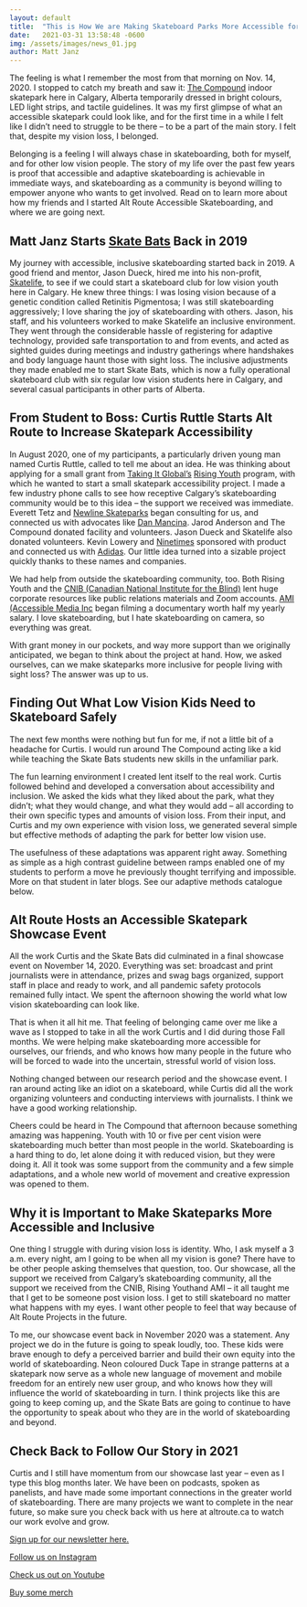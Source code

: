 ```yaml
---
layout: default
title:  "This is How We are Making Skateboard Parks More Accessible for Blind and Low Vision Athletes (Our Story So Far)"
date:   2021-03-31 13:58:48 -0600
img: /assets/images/news_01.jpg
author: Matt Janz
---
```

The feeling is what I remember the most from that morning on Nov. 14, 2020. I stopped to catch my breath and saw it: [The Compound](https://thecompoundyyc.com/ "The Compound") indoor skatepark here in Calgary, Alberta temporarily dressed in bright colours, LED light strips, and tactile guidelines. It was my first glimpse of what an accessible skatepark could look like, and for the first time in a while I felt like I didn’t need to struggle to be there – to be a part of the main story. I felt that, despite my vision loss, I belonged.

Belonging is a feeling I will always chase in skateboarding, both for myself, and for other low vision people. The story of my life over the past few years is proof that accessible and adaptive skateboarding is achievable in immediate ways, and skateboarding as a community is beyond willing to empower anyone who wants to get involved. Read on to learn more about how my friends and I started Alt Route Accessible Skateboarding, and where we are going next.
 
## Matt Janz Starts [Skate Bats](https://www.skatebats.ca/ "Skate Bats") Back in 2019

My journey with accessible, inclusive skateboarding started back in 2019. A good friend and mentor, Jason Dueck, hired me into his non-profit, [Skatelife](https://www.skatelife.ca/ "SkateLife"), to see if we could start a skateboard club for low vision youth here in Calgary. He knew three things: I was losing vision because of a genetic condition called Retinitis Pigmentosa; I was still skateboarding aggressively; I love sharing the joy of skateboarding with others. Jason, his staff, and his volunteers worked to make Skatelife an inclusive environment. They went through the considerable hassle of registering for adaptive technology, provided safe transportation to and from events, and acted as sighted guides during meetings and industry gatherings where handshakes and body language haunt those with sight loss. The inclusive adjustments they made enabled me to start Skate Bats, which is now a fully operational skateboard club with six regular low vision students here in Calgary, and several casual participants in other parts of Alberta.
 

## From Student to Boss: Curtis Ruttle Starts Alt Route to Increase Skatepark Accessibility 

In August 2020, one of my participants, a particularly driven young man named Curtis Ruttle, called to tell me about an idea. He was thinking about applying for a small grant from [Taking It Global’s](https://www.tigweb.org/ "Taking IT Global") [Rising Youth](https://www.risingyouth.ca/ "Rising Youth") program, with which he wanted to start a small skatepark accessibility project. I made a few industry phone calls to see how receptive Calgary’s skateboarding community would be to this idea – the support we received was immediate. Everett Tetz and [Newline Skateparks](https://www.newlineskateparks.com/ "Newline Skateparks") began consulting for us, and connected us with advocates like [Dan Mancina](https://www.keeppushinginc.com/ "Dan Mancina"). Jarod Anderson and The Compound donated facility and volunteers. Jason Dueck and Skatelife also donated volunteers. Kevin Lowery and [Ninetimes](https://ninetimesskateshop.com/ "Ninetimes Skate Shop") sponsored with product and connected us with [Adidas](https://www.adidas.ca/en/skateboarding "Adidas"). Our little idea turned into a sizable project quickly thanks to these names and companies. 

We had help from outside the skateboarding community, too. Both Rising Youth and the [CNIB (Canadian National Institute for the Blind)](https://cnib.ca/en?region=ab "CNIB") lent huge corporate resources like public relations materials and Zoom accounts. [AMI (Accessible Media Inc](https://www.ami.ca/new_ami "AMI") began filming a documentary worth half my yearly salary. I love skateboarding, but I hate skateboarding on camera, so everything was great.
            
With grant money in our pockets, and way more support than we originally anticipated, we began to think about the project at hand. How, we asked ourselves, can we make skateparks more inclusive for people living with sight loss? The answer was up to us.
 
## Finding Out What Low Vision Kids Need to Skateboard Safely 

The next few months were nothing but fun for me, if not a little bit of a headache for Curtis. I would run around The Compound acting like a kid while teaching the Skate Bats students new skills in the unfamiliar park. 

The fun learning environment I created lent itself to the real work. Curtis followed behind and developed a conversation about accessibility and inclusion. We asked the kids what they liked about the park, what they didn’t; what they would change, and what they would add – all according to their own specific types and amounts of vision loss. From their input, and Curtis and my own experience with vision loss, we generated several simple but effective methods of adapting the park for better low vision use.

The usefulness of these adaptations was apparent right away. Something as simple as a high contrast guideline between ramps enabled one of my students to perform a move he previously thought terrifying and impossible. More on that student in later blogs. See our adaptive methods catalogue below.   
 
## Alt Route Hosts an Accessible Skatepark Showcase Event 

All the work Curtis and the Skate Bats did culminated in a final showcase event on November 14, 2020. Everything was set: broadcast and print journalists were in attendance, prizes and swag bags organized, support staff in place and ready to work, and all pandemic safety protocols remained fully intact. We spent the afternoon showing the world what low vision skateboarding can look like.

That is when it all hit me. That feeling of belonging came over me like a wave as I stopped to take in all the work Curtis and I did during those Fall months. We were helping make skateboarding more accessible for ourselves, our friends, and who knows how many people in the future who will be forced to wade into the uncertain, stressful world of vision loss. 

Nothing changed between our research period and the showcase event. I ran around acting like an idiot on a skateboard, while Curtis did all the work organizing volunteers and conducting interviews with journalists. I think we have a good working relationship.

Cheers could be heard in The Compound that afternoon because something amazing was happening. Youth with 10 or five per cent vision were skateboarding much better than most people in the world. Skateboarding is a hard thing to do, let alone doing it with reduced vision, but they were doing it. All it took was some support from the community and a few simple adaptations, and a whole new world of movement and creative expression was opened to them.
 
## Why it is Important to Make Skateparks More Accessible and Inclusive

One thing I struggle with during vision loss is identity. Who, I ask myself a 3 a.m. every night, am I going to be when all my vision is gone? There have to be other people asking themselves that question, too. Our showcase, all the support we received from Calgary’s skateboarding community, all the support we received from the CNIB, Rising Youthand AMI – it all taught me that I get to be someone post vision loss. I get to still skateboard no matter what happens with my eyes. I want other people to feel that way because of Alt Route Projects in the future.    

To me, our showcase event back in November 2020 was a statement. Any project we do in the future is going to speak loudly, too. These kids were brave enough to defy a perceived barrier and build their own equity into the world of skateboarding. Neon coloured Duck Tape in strange patterns at a skatepark now serve as a whole new language of movement and mobile freedom for an entirely new user group, and who knows how they will influence the world of skateboarding in turn. I think projects like this are going to keep coming up, and the Skate Bats are going to continue to have the opportunity to speak about who they are in the world of skateboarding and beyond.
 
## Check Back to Follow Our Story in 2021

Curtis and I still have momentum from our showcase last year – even as I type this blog months later. We have been on podcasts, spoken as panelists, and have made some important connections in the greater world of skateboarding. There are many projects we want to complete in the near future, so make sure you check back with us here at altroute.ca to watch our work evolve and grow.
 
[Sign up for our newsletter here.](https://publ.maillist-manage.com/ua/Optin?od=11287ecb6566eb&zx=12a914be5&lD=1a3658983ccf5674&n=11699f7517386ad&sD=1a3658983ccf5671 "Sign Up For Our Newsletter")
 
[Follow us on Instagram](https://www.instagram.com/altrouteprojects/ "Follow us on Instagram")
 
[Check us out on Youtube](https://www.youtube.com/channel/UCcH1qEWaLxa6nXWctoW093A "Check us out on YouTube")
 
[Buy some merch](https://www.youtube.com/channel/UCcH1qEWaLxa6nXWctoW093A "Buy some merch")